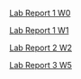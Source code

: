 [Lab Report 1 W0](https://brandonrbreeze.github.io/cse15l-lab-reports/lab-report-1-week-0)

[Lab Report 1 W1](https://brandonrbreeze.github.io/cse15l-lab-reports/lab-report-1-week-1)

[Lab Report 2 W2](https://brandonrbreeze.github.io/cse15l-lab-reports/lab-report-2-week-3)

[Lab Report 3 W5](https://brandonrbreeze.github.io/cse15l-lab-reports/lab-report-3-week-5)

